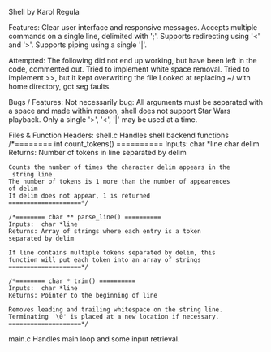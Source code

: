 Shell
by Karol Regula

Features:
	Clear user interface and responsive messages.
	Accepts multiple commands on a single line, delimited with ';'.
	Supports redirecting using '<' and '>'.
	Supports piping using a single '|'.

Attempted:
	The following did not end up working, but have been left in the code, commented out.
	Tried to implement white space removal.
	Tried to implement >>, but it kept overwriting the file
	Looked at replacing ~/ with home directory, got seg faults.

Bugs / Features:
	Not necessarily bug: All arguments must be separated with a space and made within reason, shell does not support Star Wars playback.
	Only a single '>', '<', '|' may be used at a time.

Files & Function Headers:
shell.c
	Handles shell backend functions
	/*======== int count_tokens() ==========
	Inputs:  char *line
        	  char delim
	Returns: Number of tokens in line separated by delim

	Counts the number of times the character delim appears in the
	 string line
	The number of tokens is 1 more than the number of appearences
	of delim
	If delim does not appear, 1 is returned
	====================*/

	/*======== char ** parse_line() ==========
	Inputs:  char *line
	Returns: Array of strings where each entry is a token
	separated by delim

	If line contains multiple tokens separated by delim, this
	function will put each token into an array of strings
	====================*/

	/*======== char * trim() ==========
	Inputs:  char *line
	Returns: Pointer to the beginning of line

	Removes leading and trailing whitespace on the string line.
	Terminating '\0' is placed at a new location if necessary.
	====================*/

main.c
	Handles main loop and some input retrieval.
